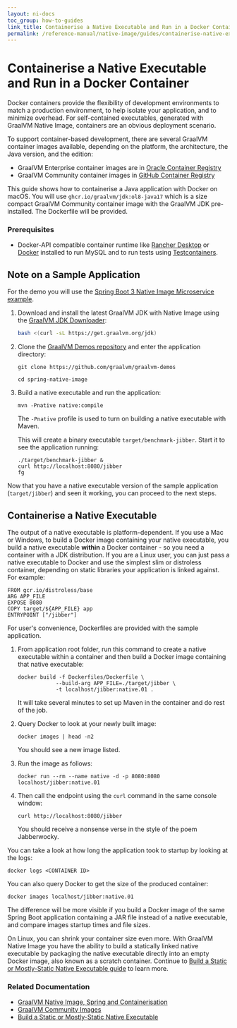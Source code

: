 ```yaml
---
layout: ni-docs
toc_group: how-to-guides
link_title: Containerise a Native Executable and Run in a Docker Container
permalink: /reference-manual/native-image/guides/containerise-native-executable-and-run-in-docker-container/
---
```


# Containerise a Native Executable and Run in a Docker Container

Docker containers provide the flexibility of development environments to match a production environment, to help isolate your application, and to minimize overhead. For self-contained executables, generated with GraalVM Native Image, containers are an obvious deployment scenario.

To support container-based development, there are several GraalVM container images available, depending on the platform, the architecture, the Java version, and the edition:

- GraalVM Enterprise container images are in [Oracle Container Registry](https://container-registry.oracle.com/ords/f?p=113:10::::::)
- GraalVM Community container images in [GitHub Container Registry](https://github.com/orgs/graalvm/packages)

This guide shows how to containerise a Java application with Docker on macOS. 
You will use `ghcr.io/graalvm/jdk:ol8-java17` which is a size compact GraalVM Community container image with the GraalVM JDK pre-installed. 
The Dockerfile will be provided.

### Prerequisites

-  Docker-API compatible container runtime like [Rancher Desktop](https://docs.rancherdesktop.io/getting-started/installation/) or [Docker](https://www.docker.io/gettingstarted/) installed to run MySQL and to run tests using [Testcontainers](https://www.testcontainers.org). 

## Note on a Sample Application

For the demo you will use the [Spring Boot 3 Native Image Microservice example](https://github.com/graalvm/graalvm-demos/blob/master/spring-native-image/README.md). 

1. Download and install the latest GraalVM JDK with Native Image using the [GraalVM JDK Downloader](https://github.com/graalvm/graalvm-jdk-downloader):
    ```bash
    bash <(curl -sL https://get.graalvm.org/jdk)
    ``` 

2. Clone the [GraalVM Demos repository](https://github.com/graalvm/graalvm-demos) and enter the application directory:

    ```shell
    git clone https://github.com/graalvm/graalvm-demos
    ```
    ```shell
    cd spring-native-image
    ```

3. Build a native executable and run the application:

    ```shell
    mvn -Pnative native:compile
    ```
    The `-Pnative` profile is used to turn on building a native executable with Maven.
    
    This will create a binary executable `target/benchmark-jibber`. Start it to see the application running:

    ```shell
    ./target/benchmark-jibber &
    curl http://localhost:8080/jibber
    fg
    ```

Now that you have a native executable version of the sample application (`target/jibber`) and seen it working, you can proceed to the next steps.

## Containerise a Native Executable

The output of a native executable is platform-dependent.
If you use a Mac or Windows, to build a Docker image containing your native executable, you build a native executable **within** a Docker container - so you need a container with a JDK distribution.
If you are a Linux user, you can just pass a native executable to Docker and use the simplest slim or distroless container, depending on static libraries your application is linked against. 
For example:

```
FROM gcr.io/distroless/base
ARG APP_FILE
EXPOSE 8080
COPY target/${APP_FILE} app 
ENTRYPOINT ["/jibber"]
```

For user's convenience, Dockerfiles are provided with the sample application. 

1. From application root folder, run this command to create a native executable within a container and then build a Docker image containing that native executable:
    ```shell
    docker build -f Dockerfiles/Dockerfile \
                --build-arg APP_FILE=./target/jibber \
                -t localhost/jibber:native.01 .
    ```
    It will take several minutes to set up Maven in the container and do rest of the job.

2. Query Docker to look at your newly built image:
    ```shell
    docker images | head -n2
    ```
    You should see a new image listed.

3. Run the image as follows:
    ```shell
    docker run --rm --name native -d -p 8080:8080 localhost/jibber:native.01 
    ```
    
4. Then call the endpoint using the `curl` command in the same console window:
    ```shell
    curl http://localhost:8080/jibber
    ```
    You should receive a nonsense verse in the style of the poem Jabberwocky. 
    
    
You can take a look at how long the application took to startup by looking at the logs:

```shell
docker logs <CONTAINER ID>
```
You can also query Docker to get the size of the produced container:
```
docker images localhost/jibber:native.01
```
The difference will be more visible if you build a Docker image of the same Spring Boot application containing a JAR file instead of a native executable, and compare images startup times and file sizes. 
    
On Linux, you can shrink your container size even more.
With GraalVM Native Image you have the ability to build a statically linked native executable by packaging the native executable directly into an empty Docker image, also known as a scratch container. Continue to [Build a Static or Mostly-Static Native Executable guide](build-static-and-mostly-static-executable.md) to learn more.

### Related Documentation

* [GraalVM Native Image, Spring and Containerisation](https://luna.oracle.com/lab/fdfd090d-e52c-4481-a8de-dccecdca7d68)
* [GraalVM Community Images](../../../getting-started/graalvm-community/container-images/graalvm-ce-container-images.md)
* [Build a Static or Mostly-Static Native Executable](build-static-and-mostly-static-executable.md)